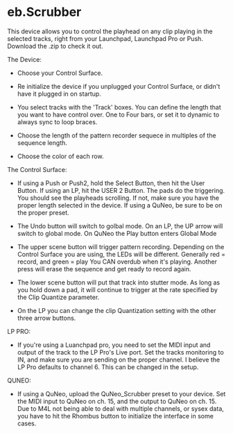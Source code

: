 # eb.Scrubber


This device allows you to control the playhead on any clip playing in the selected tracks, right from your Launchpad, Launchpad Pro or Push. Download the .zip to check it out. 

The Device:

- Choose your Control Surface. 

- Re initialize the device if you unplugged your Control Surface, or didn't have it plugged in on startup. 

- You select tracks with the 'Track' boxes. You can define the length that you want to have control over. One to Four bars, or set it to dynamic to always sync to loop braces. 

- Choose the length of the pattern recorder sequece in multiples of the sequence length. 

- Choose the color of each row. 

The Control Surface:

- If using a Push or Push2, hold the Select Button, then hit the User Button. If using an LP, hit the USER 2 Button. The pads do the triggering. You should see the playheads scrolling. If not, make sure you have the proper length selected in the device. If using a QuNeo, be sure to be on the proper preset.  

- The Undo button will switch to golbal mode. On an LP, the UP arrow will switch to global mode. On QuNeo the Play button enters Global Mode  

- The upper scene button will trigger pattern recording. Depending on the Control Surface you are using, the LEDs will be different. Generally red = record, and green = play You CAN overdub when it's playing. Another press will erase the sequence and get ready to record again. 

- The lower scene button will put that track into stutter mode. As long as you hold down a pad, it will continue to trigger at the rate specified by the Clip Quantize parameter. 

- On the LP you can change the clip Quantization setting with the other three arrow buttons.

LP PRO:

- If you're using a Luanchpad pro, you need to set the MIDI input and output of the track to the LP Pro's Live port. Set the tracks monitoring to IN, and make sure you are sending on the proper channel. I believe the LP Pro defaults to channel 6. This can be changed in the setup. 

QUNEO: 

- If using a QuNeo, upload the QuNeo_Scrubber preset to your device. Set the MIDI input to QuNeo on ch. 15, and the output to QuNeo on ch. 15. Due to M4L not being able to deal with multiple channels, or sysex data, you have to hit the Rhombus button to initialize the interface in some cases. 


